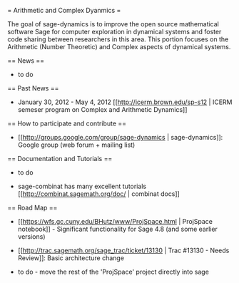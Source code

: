 = Arithmetic and Complex Dyanmics =

The goal of sage-dynamics is to improve the open source mathematical software Sage for computer exploration in dynamical systems and foster code sharing between researchers in this area. This portion focuses on the Arithmetic (Number Theoretic) and Complex aspects of dynamical systems.

== News ==

 * to do

== Past News ==

 * January 30, 2012 - May 4, 2012 [[http://icerm.brown.edu/sp-s12 | ICERM semeser program on Complex and Arithmetic Dynamics]]

== How to participate and contribute ==

 * [[http://groups.google.com/group/sage-dynamics | sage-dynamics]]: Google group (web forum + mailing list)

== Documentation and Tutorials ==

 * to do
 
 * sage-combinat has many excellent tutorials [[http://combinat.sagemath.org/doc/ | combinat docs]]

== Road Map ==

 * [[https://wfs.gc.cuny.edu/BHutz/www/ProjSpace.html | ProjSpace notebook]] - Significant functionality for Sage 4.8 (and some earlier versions)

 * [[http://trac.sagemath.org/sage_trac/ticket/13130 | Trac #13130 - Needs Review]]: Basic architecture change

 * to do - move the rest of the 'ProjSpace' project directly into sage
